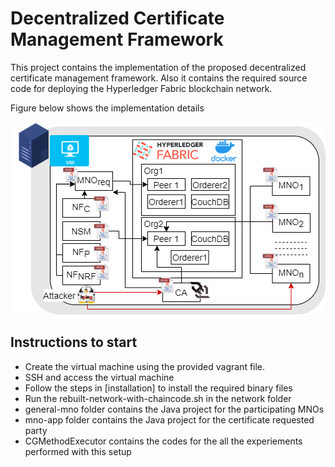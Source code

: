 # Decentralized Certificate Management Framework

This project contains the implementation of the proposed decentralized certificate management framework.
Also it contains the required source code for deploying the Hyperledger Fabric blockchain network. 

Figure below shows the implementation details

![Alt text](impl.png "Proposed Architecture")



## Instructions to start

- Create the virtual machine using the provided vagrant file.
- SSH and access the virtual machine
- Follow the steps in [installation] to install the required binary files
- Run the rebuilt-network-with-chaincode.sh in the network folder
- general-mno folder contains the Java project for the participating MNOs
- mno-app folder contains the Java project for the certificate requested party
- CGMethodExecutor contains the codes for the all the experiements performed with this setup


